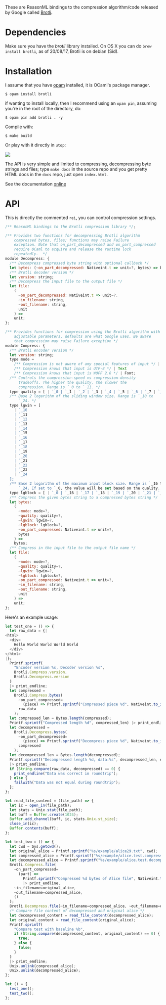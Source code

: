 These are ReasonML bindings to the compression algorithm/code released by
Google called [Brotli](https://github.com/google/brotli).

# Dependencies
Make sure you have the *brotli* library installed. On OS X you can do
`brew install brotli`, as of 20/08/17, Brotli is on debian (Sid).

# Installation

I assume that you have [opam](https://opam.ocaml.org) installed, it is
OCaml's package manager.

```shell
$ opam install brotli
```

if wanting to install locally, then I recommend using an `opam pin`,
assuming you're in the root of the directory, do: 

```shell
$ opam pin add brotli . -y
```

Compile with:

```shell
$ make build
```

Or play with it directly in `utop`:

![](./compressed_image.png)

The API is very simple and limited to compressing, decompressing byte
strings and files; type `make docs` in the source repo and you get
pretty HTML docs in the `docs` repo, just open `index.html`.

See the documentation [online](http://hyegar.com/reasonml-brotli/)

# API 

This is directly the commented `rei`, you can control compression
settings.

```javascript
/** ReasonML bindings to the Brotli compression library */;

/** Provides two functions for decompressing Brotli algorithm
    compressed bytes, files; functions may raise Failure
    exception. Note that on_part_decompressed and on_part_compressed
    require OCaml to acquire and release the runtime lock
    repeatedly.  */
module Decompress: {
  /** Decompress compressed byte string with optional callback */
  let bytes: (~on_part_decompressed: Nativeint.t => unit=?, bytes) => bytes;
  /** Brotli decoder version */
  let version: string;
  /** Decompress the input file to the output file */
  let file:
    (
      ~on_part_decompressed: Nativeint.t => unit=?,
      ~in_filename: string,
      ~out_filename: string,
      unit
    ) =>
    unit;
};

/** Provides functions for compression using the Brotli algorithm with
    adjustable parameters, defaults are what Google uses. Be aware
    that compression may raise Failure exception */
module Compress: {
  /** Brotli encoder version */
  let version: string;
  type mode =
    /** Compression is not aware of any special features of input */ | Generic
    /** Compression knows that input is UTF-8 */ | Text
    /** Compression knows that input is WOFF 2.0 */ | Font;
  /** Controls the compression-speed vs compression-density
      tradeoffs. The higher the quality, the slower the
      compression. Range is `_0 to `_11. */
  type quality = [ | `_0 | `_1 | `_2 | `_3 | `_4 | `_5 | `_6 | `_7 | `_8 | `_9 | `_10 | `_11];
  /** Base 2 logarithm of the sliding window size. Range is `_10 to
      `_24. */
  type lgwin = [
    | `_10
    | `_11
    | `_12
    | `_13
    | `_14
    | `_15
    | `_16
    | `_17
    | `_18
    | `_19
    | `_20
    | `_21
    | `_22
    | `_23
    | `_24
  ];
  /** Base 2 logarithm of the maximum input block size. Range is `_16 to
      `_24. If set to `_0, the value will be set based on the quality. */
  type lgblock = [ | `_0 | `_16 | `_17 | `_18 | `_19 | `_20 | `_21 | `_22 | `_23 | `_24];
  /** Compress the given bytes string to a compressed bytes string */
  let bytes:
    (
      ~mode: mode=?,
      ~quality: quality=?,
      ~lgwin: lgwin=?,
      ~lgblock: lgblock=?,
      ~on_part_compressed: Nativeint.t => unit=?,
      bytes
    ) =>
    bytes;
  /** Compress in the input file to the output file name */
  let file:
    (
      ~mode: mode=?,
      ~quality: quality=?,
      ~lgwin: lgwin=?,
      ~lgblock: lgblock=?,
      ~on_part_compressed: Nativeint.t => unit=?,
      ~in_filename: string,
      ~out_filename: string,
      unit
    ) =>
    unit;
};
```

Here's an example usage:

```javascript
let test_one = () => {
  let raw_data = {|
<html>
  <div>
    Hello World World World World
  </div>
</html>
|};
  Printf.sprintf(
    "Encoder version %s, Decoder version %s",
    Brotli.Compress.version,
    Brotli.Decompress.version
  )
  |> print_endline;
  let compressed =
    Brotli.Compress.bytes(
      ~on_part_compressed=
        (piece) => Printf.sprintf("Compressed piece %d", Nativeint.to_int(piece)) |> print_endline,
      raw_data
    );
  let compressed_len = Bytes.length(compressed);
  Printf.sprintf("Compressed length %d", compressed_len) |> print_endline;
  let decompressed =
    Brotli.Decompress.bytes(
      ~on_part_decompressed=
        (piece) => Printf.sprintf("Decompress piece %d", Nativeint.to_int(piece)) |> print_endline,
      compressed
    );
  let decompressed_len = Bytes.length(decompressed);
  Printf.sprintf("Decompressed length %d, data:%s", decompressed_len, decompressed)
  |> print_endline;
  if (String.compare(raw_data, decompressed) == 0) {
    print_endline("Data was correct in roundtrip");
  } else {
    failwith("Data was not equal during roundtrip");
  };
};

let read_file_content = (file_path) => {
  let ic = open_in(file_path);
  let stats = Unix.stat(file_path);
  let buff = Buffer.create(1024);
  Buffer.add_channel(buff, ic, stats.Unix.st_size);
  close_in(ic);
  Buffer.contents(buff);
};

let test_two = () => {
  let cwd = Sys.getcwd();
  let original_alice = Printf.sprintf("%s/example/alice29.txt", cwd);
  let compressed_alice = Printf.sprintf("%s/example/alice.test.compressed", cwd);
  let decompressed_alice = Printf.sprintf("%s/example/alice.test.decompressed", cwd);
  Brotli.Compress.file(
    ~on_part_compressed=
      (part) =>
        Printf.sprintf("Compressed %d bytes of Alice file", Nativeint.to_int(part))
        |> print_endline,
    ~in_filename=original_alice,
    ~out_filename=compressed_alice,
    ()
  );
  Brotli.Decompress.file(~in_filename=compressed_alice, ~out_filename=decompressed_alice, ());
  /* Compare file content of decompressed and original alice */
  let decompressed_content = read_file_content(decompressed_alice);
  let original_content = read_file_content(original_alice);
  Printf.sprintf(
    "Compare test with baseline %b",
    if (String.compare(decompressed_content, original_content) == 0) {
      true;
    } else {
      false;
    }
  )
  |> print_endline;
  Unix.unlink(compressed_alice);
  Unix.unlink(decompressed_alice);
};

let () = {
  test_one();
  test_two();
};
```
